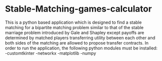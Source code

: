 # Stable-Matching-games-calculator
This is a python based application which is designed to find a stable matching for a bipartite matching problem similar to that of the stable marriage problem introduced by Gale and Shapley except payoffs are determined by matched players transferring utility between each other and both sides of the matching are allowed to propose transfer contracts.
In order to run the application, the following python modules must be installed:
-customtkinter
-networkx
-matplotlib
-numpy
